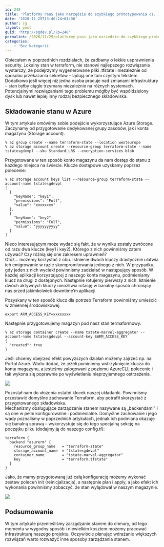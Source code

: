```yaml
---
id: 248
title: 'Platformy PaaS jako narzędzie do szybkiego prototypowania cz. 7. – Terraform i zarządzanie stanem przez Azure Storage'
date: '2020-11-29T13:46:24+01:00'
author: sg
layout: post
guid: 'http://sgdev.pl/?p=248'
permalink: /2020/11/29/platformy-paas-jako-narzedzie-do-szybkiego-prototypowania-cz-7-terraform-i-zarzadzanie-stanem-przez-azure-storage/
categories:
    - 'Bez kategorii'
---
```


Obiecałem w poprzednich rozdziałach, że zadbamy o lekkie usprawnienia security. Lokalny stan w terraform, nie stanowi najlepszego rozwiązania wystarczy, że podejrzymy wygenerowane pliki .tfstate i niezależnie od sposobu przekazania sekretów – lądują one tam czystym tekstem. Dodatkowo jeśli więcej niż jedna osoba pracuje nad zmianami infrastruktury – stan byłby ciągle trzymany niezależnie na różnych systemach. Potencjalnymi rozwiązaniami tego problemu mógłby być wspóldzielony dysk lub nawet lepiej inny rodzaj bezpiecznego składowiska.

## Składowanie stanu w Azure

W tym artykule omówimy sobie podejście wykorzystujące Azure Storage. Zaczynamy od przygotowanie dedykowanej grupy zasobów, jak i konta magazynu (Storage account).

```
% az group create --name terraform-state --location westeurope
% az storage account create --resource-group terraform-state --name tstatesgdevpl --sku Standard_LRS --encryption-services blob
```

Przygotowane w ten sposób konto magazynu da nam dostęp do stanu z każdego miejsca na świecie. Klucze dostępowe uzyskamy poprzez polecenie:

```
% az storage account keys list --resource-group terraform-state --account-name tstatesgdevpl                           
[
  {
    "keyName": "key1",
    "permissions": "Full",
    "value": "xxxxxxxx"
  },
  {
    "keyName": "key2",
    "permissions": "Full",
    "value": "yyyyyyyyyy"
  }
]
```

Nieco interesującym może wydać się fakt, że w wyniku zostały zwrócone od razu dwa klucze (key1 i key2). Którego z nich powinniśmy zatem używać? Czy różnią się one zakresem uprawnień?   
Otóż… możemy korzystać z obu. Istnienie dwóch kluczy drastycznie ułatwia ich emigrowanie w razie skompromitowania jednego z nich. W przypadku, gdy jeden z nich wyciekł powinniśmy zadziałać w następujący sposób. W każdej aplikacji korzystającej z naszego konta magazynu, podmieniamy klucz na drugi z dostępnych. Następnie rotujemy pierwszy z nich. Istnienie dwóch aktywnych kluczy umożliwia rotację w banalny sposób chroniący nas przed jakimkolwiek downtime’m aplikacji.

Pozyskany w ten sposób klucz dla potrzeb Terraform powinniśmy umieścić w zmiennej środowiskowej:

```
export ARM_ACCESS_KEY=xxxxxxxx
```

Następnie przygotowujemy magazyn pod nasz stan termaformowy.

```
% az storage container create --name tstate-marvel-aggregator --account-name tstatesgdevpl --account-key $ARM_ACCESS_KEY
{
  "created": true
}
```

Jeśli chcemy obejrzeć efekt powyższych działań możemy zajrzeć np. na Portal Azure. Warto dodać, że jeżeli pominiemy wstrzyknięcie klucza do konta magazynu, a jesteśmy zalogowani z poziomu AzureCLI, polecenie i tak wykona się poprawnie po wyświetleniu nieprzyjemnego ostrzeżenia.

![](https://sgdev.pl/wp-content/uploads/2020/11/image-13-1024x245.png)

Pozostał nam do ułożenia ostatni klocek naszej układanki. Powinniśmy przestawić domyślne zachowanie Terraform, aby potrafił skorzystać z przygotowanego składowiska.  
Mechanizmy obsługujące zarządzanie stanem nazywane są „backendami” i są one w pełni konfigurowalne i podmienialne. Domyślne zachowanie i jego wady poznaliśmy w poprzednich artykułach, jednak ich podmiana okazuje się banalną sprawą – wykorzystuje się do tego specjalną sekcję na początku pliku (dodajmy ją do naszego config.tf):

```
terraform {
  backend "azurerm" {
    resource_group_name   = "terraform-state"
    storage_account_name  = "tstatesgdevpl"
    container_name        = "tstate-marvel-aggregator"
    key                   = "terraform.tfstate"
  }
}
```

Jako, że mamy przygotowaną już całą konfigurację możemy wykonać zestaw poleceń init (reinicjalizacja), a następnie plan i apply, a jako efekt ich wykonania powinniśmy zobaczyć, że stan wylądował w naszym magazynie.

![](https://sgdev.pl/wp-content/uploads/2020/11/image-14-1024x260.png)

## Podsumowanie

W tym artykule przenieśliśmy zarządzanie stanem do chmury, od tego momentu w wygodny sposób i niewielkim kosztem możemy pracować infrastrukturą naszego projektu. Oczywiście planując wdrażanie większych rozwiązań warto rozważyć inne sposoby zarządzania stanem.